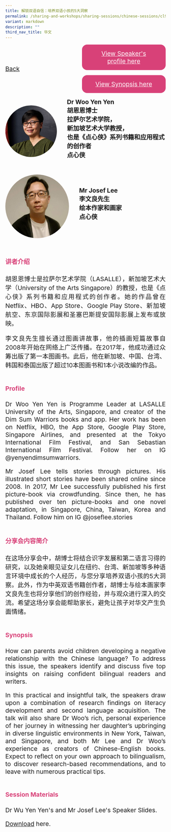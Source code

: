 ```yaml
---
title: 解锁双语自信：培养双语小孩的5大洞察
permalink: /sharing-and-workshops/sharing-sessions/chinese-sessions/cl9/
variant: markdown
description: ""
third_nav_title: 华文
---
```

<style>
.entry-title{
  font-size: 2.25rem;
  font-weight: 700;
  margin-bottom: 2rem;
  text-align: center;
}
.entry-content p{
  text-align: justify;
}

.entry-title.supported-by{
  margin-bottom: 0;
  margin-top: 3rem;
}

.entry-content .buttons-container{
  align-items: center;
  column-gap: 1rem;
  display: flex;
  flex-wrap: wrap;
  justify-content: center;
}
.entry-content .buttons-container .btn-link{
  background-color: #7431e8;
  border-radius: 0.4rem;
  color: #fff;
  font-size: 1.5rem;
  margin-bottom: 1rem;
  padding: 15px 20px;
  text-align: center;
  text-decoration: none;
  width: 15rem;
}
.entry-content .buttons-container .btn-link:hover{
  background-color: lightgrey;
}

.entry-content.sharing-sessions{
  align-items: center;
  display: flex;
  flex-direction: column;
  row-gap: 1.5rem;
}
.entry-content.sharing-sessions .session-item{
  align-items: flex-start;
  background-color:#d84178;
  border-radius: 0.5rem;
  color: #ffffff;
  row-gap: 2rem;
  display: flex;
  font-size: 1.1rem;
  flex-direction: column;
  line-height: 1.2;
  justify-content: space-between;
  margin-bottom: 2rem;
  padding: 1rem;
  width: 100%;
}
.entry-content.sharing-sessions .session-item .lower-wrapper{
  display: flex;
  flex-direction: column;
  row-gap: 2rem;
  width: 100%;
}
.entry-content.sharing-sessions .session-item .session-link{
  border: 2px solid lightgrey;
  border-radius: 0.5rem;
  padding: 1rem;
  text-align: center;
}
.entry-content.sharing-sessions .session-item .session-link a{
  color: #ffffff;
}

.entry-content.sharing-sessions.malay-sessions .session-item{
  background-color: #a3c864;
}

.entry-content.sharing-sessions.tamil-sessions .session-item,
.entry-content.sharing-sessions.preschools-exhibitors .session-item{
  background-color: #9b4490;
}

.entry-content.sharing-sessions.english-sessions .session-item{
  background-color: #fa0;
}

.entry-content.sharing-sessions.primary-secondary-exhibitors .session-item{
  background-color: #a3c864;
}

.entry-content.sharing-sessions .session-item .session-link:hover{
  background-color: lightgrey;
}

.entry-content.sharing-session-item{
  font-size: 1.2rem;
}
.entry-content.sharing-session-item .sharing-sessions-nav{
  align-items: center;
  column-gap: 1rem;
  display: flex;
  flex-wrap: wrap;
  justify-content: space-between;
  padding-bottom: 1rem;
}
.entry-content.sharing-session-item .sharing-sessions-nav .inner-nav-wrapper{
  column-gap: 1rem;
  display: flex;
  flex: 2;
  flex-wrap: wrap;
  justify-content: flex-end;
  row-gap: 1rem;
}
.entry-content.sharing-session-item .sharing-sessions-nav .inner-nav-wrapper .nav-btn{
  background-color: #d84178;
  border-radius: 1rem;
  color: #fff;
  padding: 1rem 2rem;
  text-align: center;
  width: 100%;
}
.entry-content.sharing-session-item.malay-session .sharing-sessions-nav .inner-nav-wrapper .nav-btn{
  background-color: #a3c864;
}
.entry-content.sharing-session-item.tamil-session .sharing-sessions-nav .inner-nav-wrapper .nav-btn{
  background-color: #9b4490;
}
.entry-content.sharing-session-item.english-session .sharing-sessions-nav .inner-nav-wrapper .nav-btn{
  background-color: #fa0;
}
.entry-content.sharing-session-item .sharing-sessions-nav .inner-nav-wrapper .nav-btn:hover{
  background-color: lightgrey;
}
.entry-content.sharing-session-item .profile-wrapper{
  align-items: center;
  display: flex;
  flex-direction: row;
  column-gap: 2rem;
}
.entry-content.sharing-session-item .profile-wrapper > div{
  flex: 1;
}
.entry-content.sharing-session-item .profile-photo-container{
  align-items: center;
  column-gap: 1rem;
  display: flex;
  flex-wrap: wrap;
  justify-content: space-between;
  row-gap: 1rem;
}
.entry-content.sharing-session-item .profile-photo{
  align-items: center;
  column-gap: 2rem;
  display: flex;
  flex-wrap: wrap;
  justify-content: center;
  row-gap: 2rem;
  margin-bottom: 2rem;
}
.entry-content.sharing-session-item .profile-photo img{
  border-radius: 100px;
  width: 200px;
}
.entry-content.sharing-session-item.awardee-item .profile-photo{
  width: 100%;
}
.entry-content.sharing-session-item .profile-name{
  font-weight: 700;
  margin-bottom: 3rem;
}
.entry-content.sharing-session-item h4{
  color: #d84178;
}
.entry-content.sharing-session-item.malay-session h4{
  color: #a3c864;
}
.entry-content.sharing-session-item.tamil-session h4{
  color: #9b4490;
}
.entry-content.sharing-session-item.english-session h4{
  color: #fa0;
}
.entry-content.sharing-session-item.awardee-item h3,
.entry-content.sharing-session-item.awardee-item h4{
  color: #4372d6;
}
.entry-content.sharing-session-item .section-wrapper{
  margin-bottom: 3rem;
}

.entry-content.awardees-container h4{
  font-weight: 700;
  margin-bottom: 3rem;
}
.entry-content.awardees-container a{
  text-decoration: none;
}
.entry-content.awardees-container .section-wrapper{
  margin-bottom: 10rem;
}
.entry-content.awardees-container .section-row{
  column-gap: 1rem;
  display: flex;
  flex-wrap: wrap;
  justify-content: space-around;
  row-gap: 1rem;
}
.entry-content.awardees-container .section-column{
  width: 30%;
}
.entry-content.awardees-container .awardee-wrapper{
  align-items: center;
  display: flex;
  flex-direction: column;
  justify-content: center;
  row-gap: 1rem;
}
.entry-content.awardees-container .awardee-wrapper .awardee-pic{
  width: 10rem;
}
.entry-content.awardees-container .awardee-wrapper .awardee-profile{
  color: #484848;
  text-align: center;
}
.entry-content.awardees-container .awardee-wrapper .name-english{
  font-size: 1.25rem;
  margin-bottom: 1rem;
}
.entry-content.awardees-container .awardee-wrapper .name-chinese{
  font-size: 1.25rem;
  margin-bottom: 1rem;
}

.entry-content .btntop{
  position: fixed;
  float: right;
  bottom: 20px;
  right: 80px;
  z-index: 99;
  border: none;
  background-color: #3bb9ff;
  cursor: pointer;
  padding: 15px;
  border-radius: 4px;
  color: #fff;
  font-weight: 600;
}

.coming-soon{
  color: #7431e8;
  font-size: 2rem;
  font-weight: 700;
  margin-top: 3rem;
  text-align: center;
}

@media all and (min-width: 40rem ){
  .entry-content.sharing-sessions{
    align-items: flex-start;
    display: flex;
    flex-direction: column;
    row-gap: 1.5rem;
  }

  .entry-content.sharing-session-item .profile-wrapper > div{
    flex: 0 1 auto;
  }
  
  .entry-content.sharing-sessions .session-item .lower-wrapper{
    align-items: center;
    flex-direction: row;
    justify-content: space-between;
  }

  .entry-content.sharing-session-item .sharing-sessions-nav .inner-nav-wrapper .nav-btn{
    width: 45%;
  }
}
</style>

<div class="entry-content sharing-session-item">
<div class="sharing-sessions-nav">
<a href="/sharing-and-workshops/sharing-sessions/chinese-sessions/">Back</a>
<div class="inner-nav-wrapper">
<a class="nav-btn" href="#C1">View Speaker's profile here</a>
<a class="nav-btn" href="#C2">View Synopsis here</a>
</div>
</div>

<div class="profiles-container">
<div class="profile-wrapper">
<div class="profile-photo">
<img alt="Woo Yen Yen" src="/images/Sharing_sessions/woo-yen-yen.jpg">
</div>
<div class="profile-name">
Dr Woo Yen Yen<br>
胡恩恩博士<br>
拉萨尔艺术学院，<br>
新加坡艺术大学教授，<br>
也是《点心侠》系列书籍和应用程式的创作者<br>
点心侠
</div>
</div>
<div class="profile-wrapper">
<div class="profile-photo">
<img alt="Josef Lee" src="/images/Sharing_sessions/josef-lee.jpg">
</div>
<div class="profile-name">
Mr Josef Lee<br>
李文良先生<br>
绘本作家和画家<br>
点心侠
</div>
</div>
</div>

<div class="section-wrapper">
<h4 id="C1">讲者介绍</h4>
<p>
胡恩恩博士是拉萨尔艺术学院（LASALLE），新加坡艺术大学（University of the Arts Singapore）的教授，也是《点心侠》系列书籍和应用程式的创作者。她的作品曾在Netflix、HBO、App Store、Google Play Store、新加坡航空、东京国际影展和圣塞巴斯提安国际影展上发布或放映。
</p>
<p>
李文良先生擅长通过图画讲故事，他的插画短篇故事自2008年开始在网络上广泛传播。在2017年，他成功通过众筹出版了第一本图画书。此后，他在新加坡、中国、台湾、韩国和泰国出版了超过10本图画书和1本小说改编的作品。
</p>
</div>

<div class="section-wrapper">
<h4>Profile</h4>
<p>
Dr Woo Yen Yen is Programme Leader at LASALLE University of the Arts, Singapore, and creator of the Dim Sum Warriors books and app. Her work has been on Netflix, HBO, the App Store, Google Play Store, Singapore Airlines, and presented at the Tokyo International Film Festival, and San Sebastian International Film Festival. Follow her on IG @yenyendimsumwarriors.
</p>
<p>
Mr Josef Lee tells stories through pictures. His illustrated short stories have been shared online since 2008. In 2017, Mr Lee successfully published his first picture-book via crowdfunding. Since then, he has published over ten picture-books and one novel adaptation, in Singapore, China, Taiwan, Korea and Thailand. Follow him on IG @joseflee.stories
</p>
</div>

<div class="section-wrapper">
<h4 id="C2">分享会内容简介</h4> 
<p>
在这场分享会中，胡博士将结合识字发展和第二语言习得的研究，以及她亲眼见证女儿在纽约、台湾、新加坡等多种语言环境中成长的个人经历，与您分享培养双语小孩的5大洞察。此外，作为中英双语书籍创作者，胡博士与绘本画家李文良先生也将分享他们的创作经验，并与观众进行深入的交流。希望这场分享会能帮助家长，避免让孩子对华文产生负面情绪。
</p>
</div>

<div class="section-wrapper">
<h4>Synopsis</h4> 
<p>
How can parents avoid children developing a negative relationship with the Chinese language? To address this issue, the speakers identify and discuss five top insights on raising confident bilingual readers and writers.
</p>
<p>
In this practical and insightful talk, the speakers draw upon a combination of research findings on literacy development and second language acquisition. The talk will also share Dr Woo’s rich, personal experience of her journey in witnessing her daughter’s upbringing in diverse linguistic environments in New York, Taiwan, and Singapore, and both Mr Lee and Dr Woo’s experience as creators of Chinese-English books. Expect to reflect on your own approach to bilingualism, to discover research-based recommendations, and to leave with numerous practical tips.
</p>
</div>

<div class="section-wrapper">
	    <h4>Session Materials</h4>
    <p>Dr Wu Yen Yen's and Mr Josef Lee's Speaker Slides.</p>
    <p><a download="03. Unlocking Bilingual Confidence_The Top 5 Insights on Raising Confident Bilingual Readers and Writers_Dr Wu Yen Yen &amp; Mr Josef Lee.pdf" target="_blank" href="https://drive.google.com/uc?export=download&amp;id=1Rit4S_xSXQYOm8VvcnTLe7hZFDGI_Eo_">Download</a> here.</p>
</div>
</div>